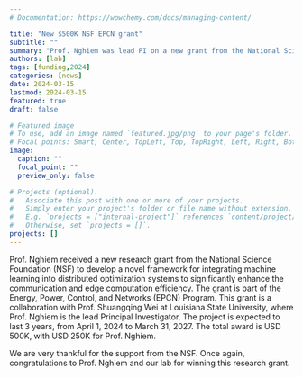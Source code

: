 ```yaml
---
# Documentation: https://wowchemy.com/docs/managing-content/

title: "New $500K NSF EPCN grant"
subtitle: ""
summary: "Prof. Nghiem was lead PI on a new grant from the National Science Foundation (NSF)."
authors: [lab]
tags: [funding,2024]
categories: [news]
date: 2024-03-15
lastmod: 2024-03-15
featured: true
draft: false

# Featured image
# To use, add an image named `featured.jpg/png` to your page's folder.
# Focal points: Smart, Center, TopLeft, Top, TopRight, Left, Right, BottomLeft, Bottom, BottomRight.
image:
  caption: ""
  focal_point: ""
  preview_only: false

# Projects (optional).
#   Associate this post with one or more of your projects.
#   Simply enter your project's folder or file name without extension.
#   E.g. `projects = ["internal-project"]` references `content/project/deep-learning/index.md`.
#   Otherwise, set `projects = []`.
projects: []
---
```


Prof. Nghiem received a new research grant from the National Science Foundation (NSF) to develop a novel framework for integrating machine learning into distributed optimization systems to significantly enhance the communication and edge computation efficiency.  The grant is part of the Energy, Power, Control, and Networks (EPCN) Program.  This grant is a collaboration with Prof. Shuangqing Wei at Louisiana State University, where Prof. Nghiem is the lead Principal Investigator.  The project is expected to last 3 years, from April 1, 2024 to March 31, 2027.  The total award is USD 500K, with USD 250K for Prof. Nghiem.

We are very thankful for the support from the NSF.  Once again, congratulations to Prof. Nghiem and our lab for winning this research grant.
